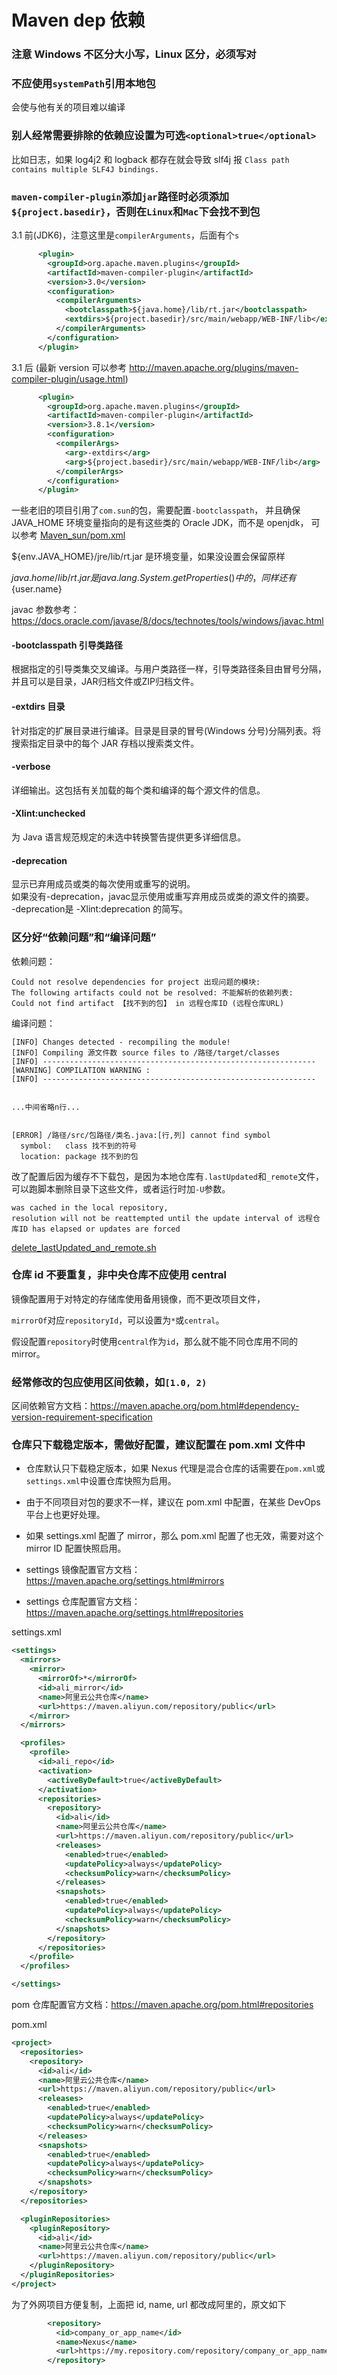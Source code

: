 # Maven dep 依赖

### 注意 Windows 不区分大小写，Linux 区分，必须写对

### 不应使用`systemPath`引用本地包

会使与他有关的项目难以编译


### 别人经常需要排除的依赖应设置为可选`<optional>true</optional>`

比如日志，如果 log4j2 和 logback 都存在就会导致 slf4j 报 `Class path contains multiple SLF4J bindings.`


### `maven-compiler-plugin`添加`jar`路径时必须添加`${project.basedir}`，否则在`Linux`和`Mac`下会找不到包

3.1 前(JDK6)，注意这里是`compilerArguments`，后面有个`s`
```xml
      <plugin>
        <groupId>org.apache.maven.plugins</groupId>
        <artifactId>maven-compiler-plugin</artifactId>
        <version>3.0</version>
        <configuration>
          <compilerArguments>
            <bootclasspath>${java.home}/lib/rt.jar</bootclasspath>
            <extdirs>${project.basedir}/src/main/webapp/WEB-INF/lib</extdirs>
          </compilerArguments>
        </configuration>
      </plugin>
```
3.1 后
(最新 version 可以参考 http://maven.apache.org/plugins/maven-compiler-plugin/usage.html)
```xml
      <plugin>
        <groupId>org.apache.maven.plugins</groupId>
        <artifactId>maven-compiler-plugin</artifactId>
        <version>3.8.1</version>
        <configuration>
          <compilerArgs>
            <arg>-extdirs</arg>
            <arg>${project.basedir}/src/main/webapp/WEB-INF/lib</arg>
          </compilerArgs>
        </configuration>
      </plugin>
```

一些老旧的项目引用了`com.sun`的包，需要配置`-bootclasspath`，
并且确保 JAVA_HOME 环境变量指向的是有这些类的 Oracle JDK，而不是 openjdk，
可以参考 [Maven_sun/pom.xml](pom.xml)

${env.JAVA_HOME}/jre/lib/rt.jar 是环境变量，如果没设置会保留原样

${java.home}/lib/rt.jar 是 java.lang.System.getProperties() 中的，同样还有${user.name}

javac 参数参考：https://docs.oracle.com/javase/8/docs/technotes/tools/windows/javac.html

#### -bootclasspath 引导类路径
根据指定的引导类集交叉编译。与用户类路径一样，引导类路径条目由冒号分隔，并且可以是目录，JAR归档文件或ZIP归档文件。

#### -extdirs 目录
针对指定的扩展目录进行编译。目录是目录的冒号(Windows 分号)分隔列表。将搜索指定目录中的每个 JAR 存档以搜索类文件。


#### -verbose
详细输出。这包括有关加载的每个类和编译的每个源文件的信息。

#### -Xlint:unchecked
为 Java 语言规范规定的未选中转换警告提供更多详细信息。

#### -deprecation
显示已弃用成员或类的每次使用或重写的说明。\
如果没有-deprecation，javac显示使用或重写弃用成员或类的源文件的摘要。\
-deprecation是 -Xlint:deprecation 的简写。


### 区分好“依赖问题”和“编译问题”

依赖问题：
```
Could not resolve dependencies for project 出现问题的模块:
The following artifacts could not be resolved: 不能解析的依赖列表:
Could not find artifact 【找不到的包】 in 远程仓库ID (远程仓库URL)
```

编译问题：
```
[INFO] Changes detected - recompiling the module!
[INFO] Compiling 源文件数 source files to /路径/target/classes
[INFO] -------------------------------------------------------------
[WARNING] COMPILATION WARNING :
[INFO] -------------------------------------------------------------
 
 
...中间省略n行...
 
 
[ERROR] /路径/src/包路径/类名.java:[行,列] cannot find symbol
  symbol:   class 找不到的符号
  location: package 找不到的包
```

改了配置后因为缓存不下载包，是因为本地仓库有`.lastUpdated`和`_remote`文件，可以跑脚本删除目录下这些文件，或者运行时加`-U`参数。
```
was cached in the local repository,
resolution will not be reattempted until the update interval of 远程仓库ID has elapsed or updates are forced
```
[delete_lastUpdated_and_remote.sh](delete_lastUpdated_and_remote.sh)


### 仓库 id 不要重复，非中央仓库不应使用 central

镜像配置用于对特定的存储库使用备用镜像，而不更改项目文件，

`mirrorOf`对应`repositoryId`，可以设置为`*`或`central`。

假设配置`repository`时使用`central`作为`id`，那么就不能不同仓库用不同的 mirror。


### 经常修改的包应使用区间依赖，如`[1.0, 2)`

区间依赖官方文档：https://maven.apache.org/pom.html#dependency-version-requirement-specification

### 仓库只下载稳定版本，需做好配置，建议配置在 pom.xml 文件中

- 仓库默认只下载稳定版本，如果 Nexus 代理是混合仓库的话需要在`pom.xml`或`settings.xml`中设置仓库快照为启用。
- 由于不同项目对包的要求不一样，建议在 pom.xml 中配置，在某些 DevOps 平台上也更好处理。
- 如果 settings.xml 配置了 mirror，那么 pom.xml 配置了也无效，需要对这个 mirror ID 配置快照启用。


- settings 镜像配置官方文档：https://maven.apache.org/settings.html#mirrors
- settings 仓库配置官方文档：https://maven.apache.org/settings.html#repositories

settings.xml
```xml
<settings>
  <mirrors>
    <mirror>
      <mirrorOf>*</mirrorOf>
      <id>ali_mirror</id>
      <name>阿里云公共仓库</name>
      <url>https://maven.aliyun.com/repository/public</url>
    </mirror>
  </mirrors>

  <profiles>
    <profile>
      <id>ali_repo</id>
      <activation>
        <activeByDefault>true</activeByDefault>
      </activation>
      <repositories>
        <repository>
          <id>ali</id>
          <name>阿里云公共仓库</name>
          <url>https://maven.aliyun.com/repository/public</url>
          <releases>
            <enabled>true</enabled>
            <updatePolicy>always</updatePolicy>
            <checksumPolicy>warn</checksumPolicy>
          </releases>
          <snapshots>
            <enabled>true</enabled>
            <updatePolicy>always</updatePolicy>
            <checksumPolicy>warn</checksumPolicy>
          </snapshots>
        </repository>
      </repositories>
    </profile>
  </profiles>

</settings>
```

pom 仓库配置官方文档：https://maven.apache.org/pom.html#repositories

pom.xml
```xml
<project>
  <repositories>
    <repository>
      <id>ali</id>
      <name>阿里云公共仓库</name>
      <url>https://maven.aliyun.com/repository/public</url>
      <releases>
        <enabled>true</enabled>
        <updatePolicy>always</updatePolicy>
        <checksumPolicy>warn</checksumPolicy>
      </releases>
      <snapshots>
        <enabled>true</enabled>
        <updatePolicy>always</updatePolicy>
        <checksumPolicy>warn</checksumPolicy>
      </snapshots>
    </repository>
  </repositories>

  <pluginRepositories>
    <pluginRepository>
      <id>ali</id>
      <name>阿里云公共仓库</name>
      <url>https://maven.aliyun.com/repository/public</url>
    </pluginRepository>
  </pluginRepositories>
</project>
```

为了外网项目方便复制，上面把 id, name, url 都改成阿里的，原文如下
```xml
        <repository>
          <id>company_or_app_name</id>
          <name>Nexus</name>
          <url>https://my.repository.com/repository/company_or_app_name/</url>
        </repository>
```